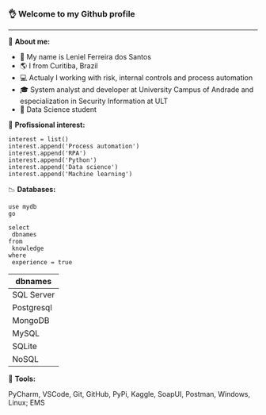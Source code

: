 ### :ok_hand: **Welcome to my Github profile**

------

:mag_right: **About me:**

- :punch: My name is Leniel Ferreira dos Santos
- :earth_americas: I from Curitiba, Brazil
- :computer: Actualy I working with risk, internal controls and process automation
- :mortar_board: System analyst and developer at University Campus of Andrade and especialization in Security Information at ULT
- :wind_chime: Data Science student

:pushpin: **Profissional interest:**

```
interest = list()
interest.append('Process automation')
interest.append('RPA')
interest.append('Python')
interest.append('Data science')
interest.append('Machine learning')

```

:chart_with_downwards_trend:  **Databases:**

```
use mydb 
go

select 
 dbnames
from 
 knowledge
where
 experience = true
```

| dbnames    |
| ---------- |
| SQL Server |
| Postgresql |
| MongoDB    |
| MySQL      |
| SQLite     |
| NoSQL      |



:round_pushpin:  **Tools:**

PyCharm, VSCode, Git, GitHub, PyPi, Kaggle, SoapUI, Postman, Windows, Linux; EMS
